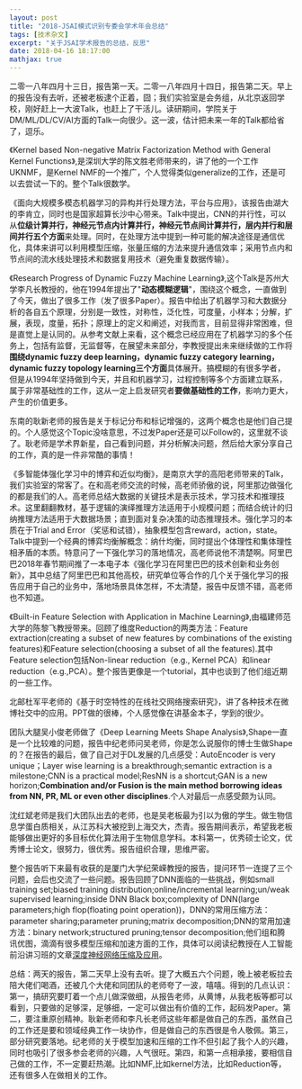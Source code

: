 ```yaml
---
layout: post
title: "2018-JSAI模式识别专委会学术年会总结"
tags: [技术杂文]
excerpt: "关于JSAI学术报告的总结，反思"
date: 2018-04-16 18:17:00
mathjax: true
---
```


二零一八年四月十三日，报告第一天。二零一八年四月十四日，报告第二天。早上的报告没有去听，还被老板逮个正着，囧；我们实验室是会务组，从北京返回学校，刚好赶上一大波Talk，也赶上了干活儿。读研期间，学院关于DM/ML/DL/CV/AI方面的Talk一向很少。这一波，估计把未来一年的Talk都给省了，逗乐。

《Kernel based Non-negative Matrix Factorization Method with General Kernel Functions》,是深圳大学的陈文胜老师带来的，讲了他的一个工作UKNMF，是Kernel NMF的一个推广，个人觉得类似generalize的工作，还是可以去尝试一下的。整个Talk很数学。

《面向大规模多模态机器学习的异构并行处理方法，平台与应用》，该报告由湖大的李肯立，同时也是国家超算长沙中心带来。Talk中提出，CNN的并行性，可以从**位级计算并行，神经元节点内计算并行，神经元节点间计算并行，层内并行和层间并行五个方面**来处理。同时，在处理方法中提到一种可能的解决途径是通信优化，具体来讲可以利用模型压缩，张量压缩的方法来提升通信效率；采用节点内和节点间的流水线处理技术和数据复用技术（避免重复数据传输）。

《Research Progress of Dynamic Fuzzy Machine Learning》,这个Talk是苏州大学李凡长教授的，他在1994年提出了"**动态模糊逻辑**"，围绕这个概念，一直做到了今天，做出了很多工作（发了很多Paper）。报告中给出了机器学习和大数据分析的各自五个原理，分别是一致性，对称性，泛化性，可度量，小样本；分解，扩展，表现，度量，拓扑；原理上的定义和阐述，对我而言，目前显得非常困难，但是直觉上是认同的。从参考文献上来看，这个概念已经应用在了机器学习的多个任务上，包括有监督，无监督等，在展望未来部分，李教授提出未来继续做的工作将**围绕dynamic fuzzy deep learning，dynamic fuzzy category learning，dynamic fuzzy topology learning三个方面**具体展开。搞模糊的有很多学者，但是从1994年坚持做到今天，并且和机器学习，过程控制等多个方面建立联系，属于非常基础性的工作，这从一定上启发研究者**要做基础性的工作**，影响力更大，产生的价值更多。

东南的耿新老师的报告是关于标记分布和标记增强的，这两个概念也是他们自己提的。个人感觉这个Topic没啥意思，不过发Paper还是可以Follow的，这里就不谈了。耿老师是学术界新星，自己看到问题，并分析解决问题，然后给大家分享自己的工作，真的是一件非常酷的事情！

《多智能体强化学习中的博弈和近似均衡》，是南京大学的高阳老师带来的Talk，我们实验室的常客了。在和高老师交流的时候，高老师骄傲的说，阿里那边做强化的都是我们的人。高老师总结大数据的关键技术是表示技术，学习技术和推理技术。这里翻翻教材，基于逻辑的演绎推理方法适用于小规模问题；而结合统计的归纳推理方法适用于大数据场景；直到面对复杂决策的动态推理技术。强化学习的本质在于Trial and Error（奖惩和试错），抽象模型包含reward，action，state。Talk中提到一个经典的博弈均衡解概念：纳什均衡，同时提出个体理性和集体理性相矛盾的本质。特意问了一下强化学习的落地情况，高老师说他不清楚啊。阿里巴巴2018年春节期间推了一本电子本《强化学习在阿里巴巴的技术创新和业务创新》，其中总结了阿里巴巴和其他高校，研究单位等合作的几个关于强化学习的报告应用于自己的业务中，落地场景具体怎样，不太清楚，报告中反馈不错，高老师也不知道。

《Built-in Feature Selection with Application in Machine Learning》,由福建师范大学的陈黎飞教授带来。回顾了维度Reduction的两类方法：Feature extraction(creating a subset of new features by combinations of the existing features)和Feature selection(choosing a subset of all the features).其中Feature selection包括Non-linear reduction（e.g., Kernel PCA）和linear reduction（e.g.,PCA）。整个报告更像是一个tutorial，其中也谈到了他们组近期的一些工作。

北邮杜军平老师的《基于时空特性的在线社交网络搜索研究》，讲了各种技术在微博社交中的应用。PPT做的很棒，个人感觉像在讲基金本子，学到的很少。

团队大腿吴小俊老师做了《Deep Learning Meets Shape Analysis》,Shape一直是一个比较难的问题，报告中纪老师问吴老师，你是怎么说服你的博士生做Shape的？在报告的最后，做了自己对于DL发展的几点感受：AutoEncoder is very unique；Layer wise learning is a breakthrough;semantic extraction is a milestone;CNN is a practical model;ResNN is a shortcut;GAN is a new horizon;**Combination and/or Fusion is the main method borrowing ideas from NN, PR, ML or even other disciplines**.个人对最后一点感受颇为认同。

沈红斌老师是我们大团队出去的老师，也是吴老板最为引以为傲的学生。做生物信息学蛋白质相关，从江苏科大被挖到上海交大，杰青。报告期间表示，希望我老板能够做出更好的多目标优化算法用于生物信息学科。本科第一，优秀硕士论文，优秀博士论文，很努力，很优秀。报告组织合理，思维严密。

整个报告听下来最有收获的是厦门大学纪荣嵘教授的报告，提问环节一连提了三个问题，会后也交流了一些问题。报告回顾了DNN面临的一些挑战，例如small training set;biased training distribution;online/incremental learning;un/weak supervised learning;inside DNN Black box;complexity of DNN(large parameters;high flop(floating point operation))，DNN的常用压缩方法：parameter sharing;parameter pruning;matrix decomposition;DNN的常用加速方法：binary network;structured pruning;tensor decomposition;他们组和腾讯优图，滴滴有很多模型压缩和加速方面的工作，具体可以阅读纪教授在人工智能前沿讲习班的文章[深度神经网络压缩及应用](http://mp.weixin.qq.com/s?__biz=MzIzNjc0MTMwMA==&mid=2247483920&idx=1&sn=9963a13afe1214f0b2bf4f520fa27d32&chksm=e8d275cbdfa5fcdd5f49fb186b0cabae7f5733249bc0436a069ad87635cc0445a6169b25dc17&mpshare=1&scene=23&srcid=04138IcRmwd6crwinNQKvU8l#rd)。

总结：两天的报告，第二天早上没有去听。提了大概五六个问题，晚上被老板拉去陪大佬们喝酒，还被几个大佬和同团队的老师夸了一波，嘻嘻。得到的几点认识：第一，搞研究要盯着一个点儿做深做细，从报告老师，从黄博，从我老板等都可以看到，只要做的足够深，足够细，一定可以做出有价值的工作，起码发Paper。第二，要注重原创精神。耿新老师和李凡长老师这些年都是做自己的东西，虽然自己的工作还是要和领域经典工作一块协作，但是做自己的东西很是令人敬佩。第三，部分研究要落地。纪老师的关于模型加速和压缩的工作不但引起了我个人的兴趣，同时也吸引了很多参会老师的兴趣，人气很旺。第四，和第一点相承接，要相信自己做的工作，不一定要赶热潮。比如NMF,比如kernel方法，比如Reduction等，还有很多人在做相关的工作。





















